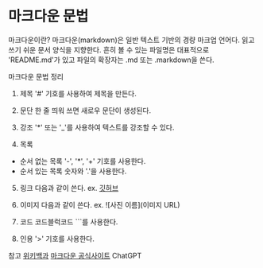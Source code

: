 # 마크다운 문법

마크다운이란?
마크다운(markdown)은 일반 텍스트 기반의 경량 마크업 언어다. 읽고 쓰기 쉬운 문서 양식을 지향한다. 흔히 볼 수 있는 파일명은 대표적으로 'README.md'가 있고 파일의 확장자는 .md 또는 .markdown을 쓴다.

마크다운 문법 정리

1. 제목
   '#' 기호를 사용하여 제목을 만든다.

2. 문단
   한 줄 띄워 쓰면 새로우 문단이 생성된다.

3. 강조
   '\*' 또는 '\_'를 사용하여 텍스트를 강조할 수 있다.

4. 목록

- 순서 없는 목록
  '-', '\*', '+' 기호를 사용한다.
- 순서 있는 목록
  숫자와 '.'을 사용한다.

5. 링크
   다음과 같이 쓴다.
   ex. [깃허브](https://github.com/SeOinm/home-work.git)

6. 이미지
   다음과 같이 쓴다.
   ex. ![사진 이름](이미지 URL)

7. 코드
   코드블럭코드 ```를 사용한다.

8. 인용
   '>' 기호를 사용한다.

참고
[위키백과](https://ko.wikipedia.org/wiki/%EB%A7%88%ED%81%AC%EB%8B%A4%EC%9A%B4)
[마크다운 공식사이트](https://daringfireball.net/projects/markdown/)
ChatGPT
